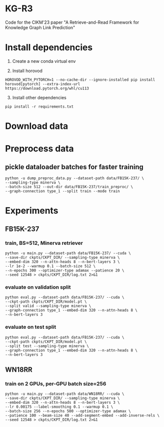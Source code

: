 # KG-R3
Code for the CIKM'23 paper "A Retrieve-and-Read Framework for Knowledge Graph Link Prediction"

<!-- Code will be released soon. -->

# Install dependencies
1. Create a new conda virtual env

2. Install horovod
```
HOROVOD_WITH_PYTORCH=1 --no-cache-dir --ignore-installed pip install horovod[pytorch] --extra-index-url https://download.pytorch.org/whl/cu113
```

3. Install other dependencies
```
pip install -r requirements.txt
```

# Download data

# Preprocess data
## pickle dataloader batches for faster training
```
python -u dump_preproc_data.py --dataset-path data/FB15K-237/ \
--sampling-type minerva \
--batch-size 512 --out-dir data/FB15K-237/train_preproc/ \
--graph-connection type_1 --split train --mode train
```

# Experiments

## FB15K-237

### train, BS=512, Minerva retriever
```
python -u main.py --dataset-path data/FB15K-237/ --cuda \
--save-dir ckpts/CKPT_DIR/ --sampling-type minerva \
--embed-dim 320 --n-attn-heads 8 --n-bert-layers 3 \
--lr 1e-2 --warmup 0.1 --batch-size 512 \
--n-epochs 300 --optimizer-type adamax --patience 20 \
--seed 12548 > ckpts/CKPT_DIR/log.txt 2>&1
```

### evaluate on validation split
```
python eval.py --dataset-path data/FB15K-237/ --cuda \
--ckpt-path ckpts/CKPT_DIR/model.pt \
--split valid --sampling-type minerva \
--graph-connection type_1 --embed-dim 320 --n-attn-heads 8 \
--n-bert-layers 3
```
### evaluate on test split
```
python eval.py --dataset-path data/FB15K-237/ --cuda \
--ckpt-path ckpts/CKPT_DIR/model.pt \
--split test --sampling-type minerva \
--graph-connection type_1 --embed-dim 320 --n-attn-heads 8 \
--n-bert-layers 3
```

## WN18RR

### train on 2 GPUs, per-GPU batch size=256
```
python -u main.py --dataset-path data/WN18RR/ --cuda \
--save-dir ckpts/CKPT_DIR/ --sampling-type minerva \
--embed-dim 320 --n-attn-heads 8 --n-bert-layers 3 \
--lr 0.00175 --label-smoothing 0.1 --warmup 0.1 \
--batch-size 256 --n-epochs 500 --optimizer-type adamax \
--patience 100 --beam-size 40 --add-segment-embed --add-inverse-rels \
--seed 12548 > ckpts/CKPT_DIR/log.txt 2>&1
```
